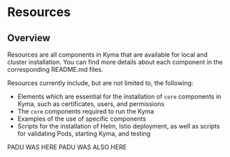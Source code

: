 # Resources                                                                                  

## Overview

Resources are all components in Kyma that are available for local and cluster installation. You can find more details about each component in the corresponding README.md files.

Resources currently include, but are not limited to, the following:

- Elements which are essential for the installation of `core` components in Kyma, such as certificates, users, and permissions
- The `core` components required to run the Kyma
- Examples of the use of specific components
- Scripts for the installation of Helm, Istio deployment, as well as scripts for validating Pods, starting Kyma, and testing

PADU WAS HERE
PADU WAS ALSO HERE

